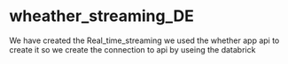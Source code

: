 # wheather_streaming_DE
We have created the Real_time_streaming we used the whether app api to create it so we create the connection to api by useing the databrick
